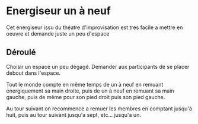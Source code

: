 <!--

---
title: Energiseur un à neuf 
description: Cet énergiseur issu du théatre d'improvisation est tres facile a mettre en oeuvre et demande juste un peu d'espace
image_url: 
licence: CC-BY-SA
---

-->

# Energiseur un à neuf 

Cet énergiseur issu du théatre d'improvisation est tres facile a mettre en oeuvre et demande juste un peu d'espace

## Déroulé

Choisir un espace un peu dégagé.
Demander aux participants de se placer debout dans l'espace.

Tout le monde compte en même temps de un à neuf en remuant énergiquement sa main droite, puis de un à neuf en remuant sa main gauche, puis de même pour son pied droit puis son pied gauche.

Au tour suivant on recommence a remuer les membres en comptant jusqu'à huit, puis au tour suivant jusqu'a sept, etc... jusqu'a un.
